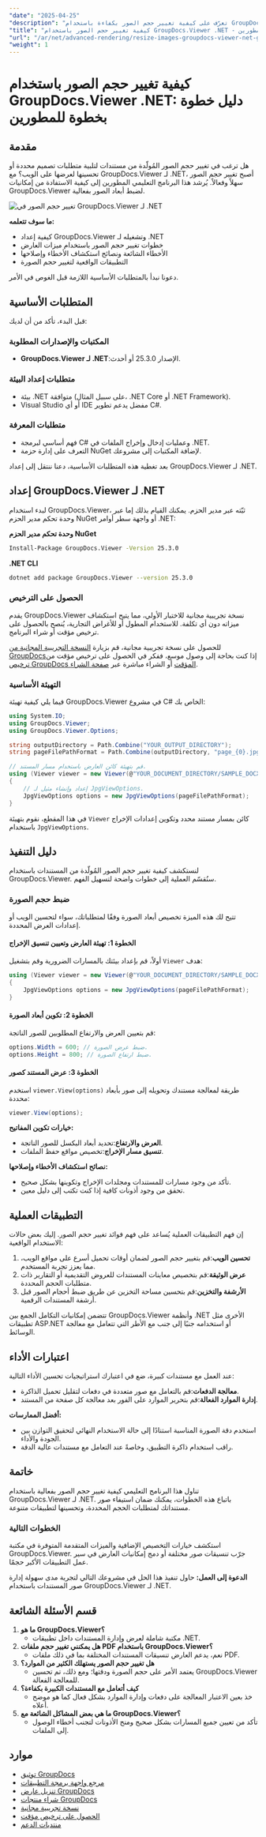 ```yaml
---
"date": "2025-04-25"
"description": "تعرّف على كيفية تغيير حجم الصور بكفاءة باستخدام GroupDocs.Viewer لـ .NET. يغطي هذا الدليل الإعداد، وتقنيات تغيير الحجم، والتطبيقات العملية."
"title": "كيفية تغيير حجم الصور باستخدام GroupDocs.Viewer .NET - دليل خطوة بخطوة للمطورين"
"url": "/ar/net/advanced-rendering/resize-images-groupdocs-viewer-net-guide/"
"weight": 1
---
```


# كيفية تغيير حجم الصور باستخدام GroupDocs.Viewer .NET: دليل خطوة بخطوة للمطورين

## مقدمة

هل ترغب في تغيير حجم الصور المُولّدة من مستندات لتلبية متطلبات تصميم محددة أو تحسينها لعرضها على الويب؟ مع GroupDocs.Viewer لـ .NET، أصبح تغيير حجم الصور سهلاً وفعالاً. يُرشد هذا البرنامج التعليمي المطورين إلى كيفية الاستفادة من إمكانيات GroupDocs.Viewer لضبط أبعاد الصور بفعالية.

![تغيير حجم الصور في GroupDocs.Viewer لـ .NET](/viewer/advanced-rendering/resize-images-img.png)


**ما سوف تتعلمه:**
- كيفية إعداد GroupDocs.Viewer وتشغيله لـ .NET
- خطوات تغيير حجم الصور باستخدام ميزات العارض
- الأخطاء الشائعة ونصائح استكشاف الأخطاء وإصلاحها
- التطبيقات الواقعية لتغيير حجم الصورة

دعونا نبدأ بالمتطلبات الأساسية اللازمة قبل الغوص في الأمر.

## المتطلبات الأساسية

قبل البدء، تأكد من أن لديك:

### المكتبات والإصدارات المطلوبة
- **GroupDocs.Viewer لـ .NET**:الإصدار 25.3.0 أو أحدث.

### متطلبات إعداد البيئة
- بيئة .NET متوافقة (على سبيل المثال، .NET Core أو .NET Framework).
- Visual Studio أو أي IDE مفضل يدعم تطوير C#.

### متطلبات المعرفة
- فهم أساسي لبرمجة C# وعمليات إدخال وإخراج الملفات في .NET.
- التعرف على إدارة حزمة NuGet لإضافة المكتبات إلى مشروعك.

بعد تغطية هذه المتطلبات الأساسية، دعنا ننتقل إلى إعداد GroupDocs.Viewer لـ .NET.

## إعداد GroupDocs.Viewer لـ .NET

لبدء استخدام GroupDocs.Viewer، ثبّته عبر مدير الحزم. يمكنك القيام بذلك إما عبر وحدة تحكم مدير الحزم NuGet أو واجهة سطر أوامر .NET:

**وحدة تحكم مدير الحزم NuGet**
```bash
Install-Package GroupDocs.Viewer -Version 25.3.0
```

**.NET CLI**
```bash
dotnet add package GroupDocs.Viewer --version 25.3.0
```

### الحصول على الترخيص

يقدم GroupDocs.Viewer نسخة تجريبية مجانية للاختبار الأولي، مما يتيح استكشاف ميزاته دون أي تكلفة. للاستخدام المطول أو للأغراض التجارية، يُنصح بالحصول على ترخيص مؤقت أو شراء البرنامج.

للحصول على نسخة تجريبية مجانية، قم بزيارة [النسخة التجريبية المجانية من GroupDocs](https://releases.groupdocs.com/viewer/net/)إذا كنت بحاجة إلى وصول موسع، ففكر في الحصول على ترخيص مؤقت من [ترخيص GroupDocs المؤقت](https://purchase.groupdocs.com/temporary-license/) أو الشراء مباشرة عبر [صفحة الشراء](https://purchase.groupdocs.com/buy).

### التهيئة الأساسية

فيما يلي كيفية تهيئة GroupDocs.Viewer في مشروع C# الخاص بك:

```csharp
using System.IO;
using GroupDocs.Viewer;
using GroupDocs.Viewer.Options;

string outputDirectory = Path.Combine("YOUR_OUTPUT_DIRECTORY");
string pageFilePathFormat = Path.Combine(outputDirectory, "page_{0}.jpg");

// قم بتهيئة كائن العارض باستخدام مسار المستند.
using (Viewer viewer = new Viewer(@"YOUR_DOCUMENT_DIRECTORY/SAMPLE_DOCX"))
{
    // إعداد وإنشاء مثيل لـ JpgViewOptions.
    JpgViewOptions options = new JpgViewOptions(pageFilePathFormat);
}
```

في هذا المقطع، نقوم بتهيئة `Viewer` كائن بمسار مستند محدد وتكوين إعدادات الإخراج باستخدام `JpgViewOptions`.

## دليل التنفيذ

لنستكشف كيفية تغيير حجم الصور المُولّدة من المستندات باستخدام GroupDocs.Viewer. سنُقسّم العملية إلى خطوات واضحة لتسهيل الفهم.

### ضبط حجم الصورة

تتيح لك هذه الميزة تخصيص أبعاد الصورة وفقًا لمتطلباتك، سواء لتحسين الويب أو إعدادات العرض المحددة.

#### الخطوة 1: تهيئة العارض وتعيين تنسيق الإخراج
أولاً، قم بإعداد بيئتك بالمسارات الضرورية وقم بتشغيل `Viewer` هدف:

```csharp
using (Viewer viewer = new Viewer(@"YOUR_DOCUMENT_DIRECTORY/SAMPLE_DOCX"))
{
    JpgViewOptions options = new JpgViewOptions(pageFilePathFormat);
}
```

#### الخطوة 2: تكوين أبعاد الصورة
قم بتعيين العرض والارتفاع المطلوبين للصور الناتجة:

```csharp
options.Width = 600; // ضبط عرض الصورة.
options.Height = 800; // ضبط ارتفاع الصورة.
```

#### الخطوة 3: عرض المستند كصور
استخدم `viewer.View(options)` طريقة لمعالجة مستندك وتحويله إلى صور بأبعاد محددة:

```csharp
viewer.View(options);
```

**خيارات تكوين المفاتيح:**
- **العرض والارتفاع**:تحديد أبعاد البكسل للصور الناتجة.
- **تنسيق مسار الإخراج**:تخصيص مواقع حفظ الملفات.

**نصائح استكشاف الأخطاء وإصلاحها:**
- تأكد من وجود مسارات للمستندات ومجلدات الإخراج وتكوينها بشكل صحيح.
- تحقق من وجود أذونات كافية إذا كنت تكتب إلى دليل معين.

## التطبيقات العملية

إن فهم التطبيقات العملية يُساعد على فهم فوائد تغيير حجم الصور. إليك بعض حالات الاستخدام الواقعية:

1. **تحسين الويب**:قم بتغيير حجم الصور لضمان أوقات تحميل أسرع على مواقع الويب، مما يعزز تجربة المستخدم.
2. **عرض الوثيقة**:قم بتخصيص معاينات المستندات للعروض التقديمية أو التقارير ذات متطلبات الحجم المحددة.
3. **الأرشفة والتخزين**:قم بتحسين مساحة التخزين عن طريق ضبط أحجام الصور قبل أرشفة المستندات الرقمية.

تتضمن إمكانيات التكامل الجمع بين GroupDocs.Viewer وأنظمة .NET الأخرى مثل تطبيقات ASP.NET أو استخدامه جنبًا إلى جنب مع الأطر التي تتعامل مع معالجة الوسائط.

## اعتبارات الأداء

عند العمل مع مستندات كبيرة، ضع في اعتبارك استراتيجيات تحسين الأداء التالية:

- **معالجة الدفعات**:قم بالتعامل مع صور متعددة في دفعات لتقليل تحميل الذاكرة.
- **إدارة الموارد الفعالة**:قم بتحرير الموارد على الفور بعد معالجة كل صفحة من المستند.
  
**أفضل الممارسات:**
- استخدم دقة الصورة المناسبة استنادًا إلى حالة الاستخدام النهائي لتحقيق التوازن بين الجودة والأداء.
- راقب استخدام ذاكرة التطبيق، وخاصةً عند التعامل مع مستندات عالية الدقة.

## خاتمة

تناول هذا البرنامج التعليمي كيفية تغيير حجم الصور بفعالية باستخدام GroupDocs.Viewer لـ .NET. باتباع هذه الخطوات، يمكنك ضمان استيفاء صور مستنداتك لمتطلبات الحجم المحددة، وتحسينها لتطبيقات متنوعة.

### الخطوات التالية
استكشف خيارات التخصيص الإضافية والميزات المتقدمة المتوفرة في مكتبة GroupDocs.Viewer. جرّب تنسيقات صور مختلفة أو دمج إمكانيات العارض في سير عمل التطبيقات الأكبر حجمًا.

**الدعوة إلى العمل:**
حاول تنفيذ هذا الحل في مشروعك التالي لتجربة مدى سهولة إدارة صور المستندات باستخدام GroupDocs.Viewer لـ .NET.

## قسم الأسئلة الشائعة

1. **ما هو GroupDocs.Viewer؟**
   - مكتبة شاملة لعرض وإدارة المستندات داخل تطبيقات .NET.
2. **هل يمكنني تغيير حجم ملفات PDF باستخدام GroupDocs.Viewer؟**
   - نعم، يدعم العارض تنسيقات المستندات المختلفة بما في ذلك ملفات PDF.
3. **هل تغيير حجم الصور يستهلك الكثير من الموارد؟**
   - يعتمد الأمر على حجم الصورة ودقتها؛ ومع ذلك، تم تحسين GroupDocs.Viewer للمعالجة الفعالة.
4. **كيف أتعامل مع المستندات الكبيرة بكفاءة؟**
   - خذ بعين الاعتبار المعالجة على دفعات وإدارة الموارد بشكل فعال كما هو موضح أعلاه.
5. **ما هي بعض المشاكل الشائعة مع GroupDocs.Viewer؟**
   - تأكد من تعيين جميع المسارات بشكل صحيح ومنح الأذونات لتجنب أخطاء الوصول إلى الملفات.

## موارد
- [توثيق GroupDocs](https://docs.groupdocs.com/viewer/net/)
- [مرجع واجهة برمجة التطبيقات](https://reference.groupdocs.com/viewer/net/)
- [تنزيل عارض GroupDocs](https://releases.groupdocs.com/viewer/net/)
- [شراء منتجات GroupDocs](https://purchase.groupdocs.com/buy)
- [نسخة تجريبية مجانية](https://releases.groupdocs.com/viewer/net/)
- [الحصول على ترخيص مؤقت](https://purchase.groupdocs.com/temporary-license/)
- [منتديات الدعم](https://forum.groupdocs.com/c/viewer/9)